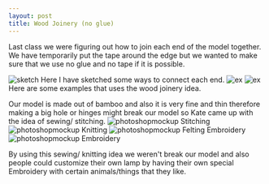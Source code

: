 ```yaml
---
layout: post
title: Wood Joinery (no glue) 
---
```


Last class we were figuring out how to join each end of the model together. We have temporarily put the tape around the edge but we wanted to make sure that we use no glue and no tape if it is possible. 

![sketch]({{site.baseurl}}/images/connectidea.jpg)
Here I have sketched some ways to connect each end. 
![ex]({{site.baseurl}}/images/connectidea1.jpg)
![ex]({{site.baseurl}}/images/connectidea2.jpg)
Here are some examples that uses the wood joinery idea.

Our model is made out of bamboo and also it is very fine and thin therefore making a big hole or hinges might break our model so Kate came up with the idea of sewing/ stitching. 
![photoshopmockup]({{site.baseurl}}/images/connectidea3.jpg)
Stitching
![photoshopmockup]({{site.baseurl}}/images/connectidea4.jpg)
Knitting
![photoshopmockup]({{site.baseurl}}/images/connectidea5.jpg)
Felting Embroidery
![photoshopmockup]({{site.baseurl}}/images/connectidea6.jpg)
Embroidery

By using this sewing/ knitting idea we weren't break our model and also people could customize their own lamp by having their own special Embroidery with certain animals/things that they like. 
